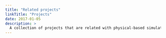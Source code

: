 ```yaml
---
title: "Related projects"
linkTitle: "Projects"
date: 2017-01-05
description: >
  A collection of projects that are related with physical-based simulation.
---
```

